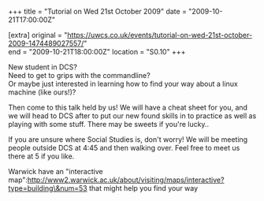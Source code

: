 +++
title = "Tutorial on Wed 21st October 2009"
date = "2009-10-21T17:00:00Z"

[extra]
original = "https://uwcs.co.uk/events/tutorial-on-wed-21st-october-2009-1474489027557/"    
end = "2009-10-21T18:00:00Z"
location = "S0.10"
+++

New student in DCS?  
Need to get to grips with the commandline?  
Or maybe just interested in learning how to find your way about a linux machine (like ours\!)?

Then come to this talk held by us\! We will have a cheat sheet for you, and we will head to DCS after to put our new found skills in to practice as well as playing with some stuff. There may be sweets if you're lucky..

If you are unsure where Social Studies is, don't worry\! We will be meeting people outside DCS at 4:45 and then walking over. Feel free to meet us there at 5 if you like.

Warwick have an "interactive map":http://www2.warwick.ac.uk/about/visiting/maps/interactive?type=building\&num=53 that might help you find your way

